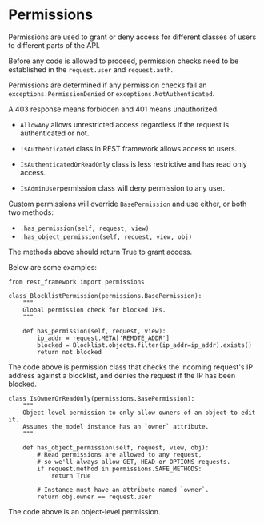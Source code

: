 # Permissions
Permissions are used to grant or deny access for different classes of users to different parts of the API.

Before any code is allowed to proceed, permission checks need to be established in the `request.user` and `request.auth`. 

Permissions are determined if any permission checks fail an `exceptions.PermissionDenied` or `exceptions.NotAuthenticated`.

A 403 response means forbidden and 401 means unauthorized.

- `AllowAny` allows unrestricted access regardless if the request is authenticated or not.

- `IsAuthenticated` class in REST framework allows access to users.

- `IsAuthenticatedOrReadOnly` class is less restrictive and has read only access.

- `IsAdminUser`permission class will deny permission to any user. 

Custom permissions will override `BasePermission` and use either, or both two methods:

- `.has_permission(self, request, view)`
- `.has_object_permission(self, request, view, obj)`

The methods above should return True to grant access.

Below are some examples:

```
from rest_framework import permissions

class BlocklistPermission(permissions.BasePermission):
    """
    Global permission check for blocked IPs.
    """

    def has_permission(self, request, view):
        ip_addr = request.META['REMOTE_ADDR']
        blocked = Blocklist.objects.filter(ip_addr=ip_addr).exists()
        return not blocked
```

The code above is permission class that checks the incoming request's IP address against a blocklist, and denies the request if the IP has been blocked.

```
class IsOwnerOrReadOnly(permissions.BasePermission):
    """
    Object-level permission to only allow owners of an object to edit it.
    Assumes the model instance has an `owner` attribute.
    """

    def has_object_permission(self, request, view, obj):
        # Read permissions are allowed to any request,
        # so we'll always allow GET, HEAD or OPTIONS requests.
        if request.method in permissions.SAFE_METHODS:
            return True

        # Instance must have an attribute named `owner`.
        return obj.owner == request.user
```

The code above is an object-level permission.